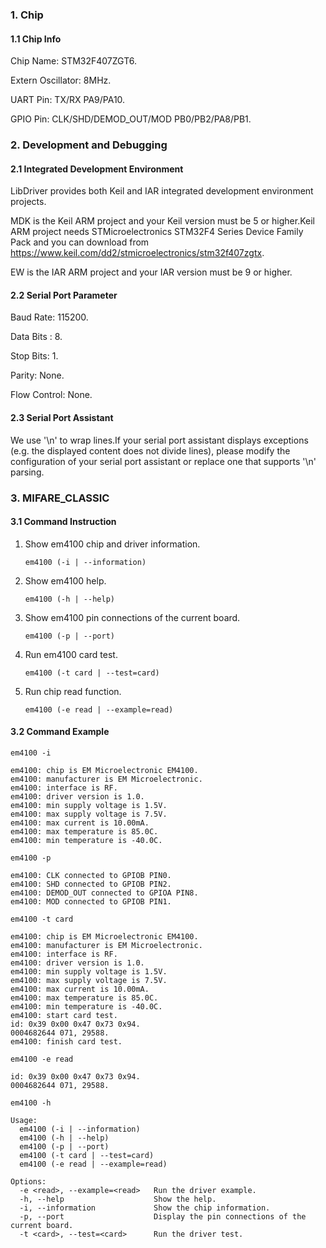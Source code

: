 ### 1. Chip

#### 1.1 Chip Info

Chip Name: STM32F407ZGT6.

Extern Oscillator: 8MHz.

UART Pin: TX/RX PA9/PA10.

GPIO Pin: CLK/SHD/DEMOD_OUT/MOD PB0/PB2/PA8/PB1.

### 2. Development and Debugging

#### 2.1 Integrated Development Environment

LibDriver provides both Keil and IAR integrated development environment projects.

MDK is the Keil ARM project and your Keil version must be 5 or higher.Keil ARM project needs STMicroelectronics STM32F4 Series Device Family Pack and you can download from https://www.keil.com/dd2/stmicroelectronics/stm32f407zgtx.

EW is the IAR ARM project and your IAR version must be 9 or higher.

#### 2.2 Serial Port Parameter

Baud Rate: 115200.

Data Bits : 8.

Stop Bits: 1.

Parity: None.

Flow Control: None.

#### 2.3 Serial Port Assistant

We use '\n' to wrap lines.If your serial port assistant displays exceptions (e.g. the displayed content does not divide lines), please modify the configuration of your serial port assistant or replace one that supports '\n' parsing.

### 3. MIFARE_CLASSIC

#### 3.1 Command Instruction

1. Show em4100 chip and driver information.

   ```shell
   em4100 (-i | --information)
   ```

2. Show em4100 help.

   ```shell
   em4100 (-h | --help)
   ```

3. Show em4100 pin connections of the current board.

   ```shell
   em4100 (-p | --port)
   ```

4. Run em4100 card test.

   ```shell
   em4100 (-t card | --test=card)
   ```

5. Run chip read function.

   ```shell
   em4100 (-e read | --example=read)
   ```

#### 3.2 Command Example

```shell
em4100 -i

em4100: chip is EM Microelectronic EM4100.
em4100: manufacturer is EM Microelectronic.
em4100: interface is RF.
em4100: driver version is 1.0.
em4100: min supply voltage is 1.5V.
em4100: max supply voltage is 7.5V.
em4100: max current is 10.00mA.
em4100: max temperature is 85.0C.
em4100: min temperature is -40.0C.
```

```shell
em4100 -p

em4100: CLK connected to GPIOB PIN0.
em4100: SHD connected to GPIOB PIN2.
em4100: DEMOD_OUT connected to GPIOA PIN8.
em4100: MOD connected to GPIOB PIN1.
```

```shell
em4100 -t card

em4100: chip is EM Microelectronic EM4100.
em4100: manufacturer is EM Microelectronic.
em4100: interface is RF.
em4100: driver version is 1.0.
em4100: min supply voltage is 1.5V.
em4100: max supply voltage is 7.5V.
em4100: max current is 10.00mA.
em4100: max temperature is 85.0C.
em4100: min temperature is -40.0C.
em4100: start card test.
id: 0x39 0x00 0x47 0x73 0x94.
0004682644 071, 29588.
em4100: finish card test.
```

```shell
em4100 -e read

id: 0x39 0x00 0x47 0x73 0x94.
0004682644 071, 29588.
```

```shell
em4100 -h

Usage:
  em4100 (-i | --information)
  em4100 (-h | --help)
  em4100 (-p | --port)
  em4100 (-t card | --test=card)
  em4100 (-e read | --example=read)

Options:
  -e <read>, --example=<read>   Run the driver example.
  -h, --help                    Show the help.
  -i, --information             Show the chip information.
  -p, --port                    Display the pin connections of the current board.
  -t <card>, --test=<card>      Run the driver test.
```
